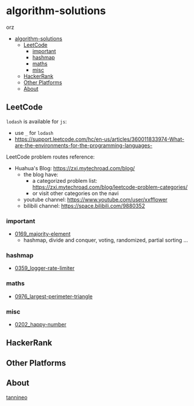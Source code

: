 # algorithm-solutions

orz

- [algorithm-solutions](#algorithm-solutions)
  - [LeetCode](#leetcode)
    - [important](#important)
    - [hashmap](#hashmap)
    - [maths](#maths)
    - [misc](#misc)
  - [HackerRank](#hackerrank)
  - [Other Platforms](#other-platforms)
  - [About](#about)

## LeetCode

`lodash` is available for `js`:

- use `_` for `lodash`
- https://support.leetcode.com/hc/en-us/articles/360011833974-What-are-the-environments-for-the-programming-languages-

LeetCode problem routes reference:

- Huahua's Blog: https://zxi.mytechroad.com/blog/
  - the blog have:
    - a categorized problem list: https://zxi.mytechroad.com/blog/leetcode-problem-categories/
    - or visit other categories on the navi
  - youtube channel: https://www.youtube.com/user/xxfflower
  - bilibili channel: https://space.bilibili.com/9880352

### important

- [0169_majority-element](./leetcode/0169_majority-element)
  - hashmap, divide and conquer, voting, randomized, partial sorting ...

### hashmap

- [0359_logger-rate-limiter](./leetcode/0359_logger-rate-limiter)

### maths

- [0976_largest-perimeter-triangle](./leetcode/0976_largest-perimeter-triangle)

### misc

- [0202_happy-number](./leetcode/0202_happy-number)

## HackerRank

## Other Platforms

## About

[tannineo](https://github.com/tannineo)
